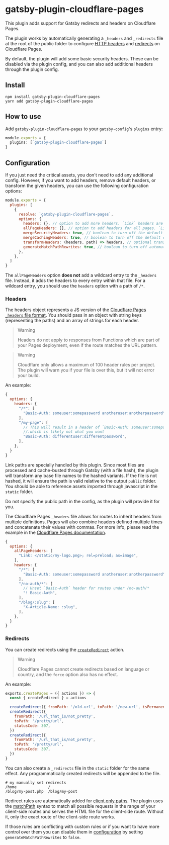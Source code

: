 # gatsby-plugin-cloudflare-pages

This plugin adds support for Gatsby redirects and headers on Cloudflare Pages.

The plugin works by automatically generating a `_headers` and `_redirects` file at the root of the public folder to
configure [HTTP headers](https://developers.cloudflare.com/pages/platform/headers/) and
[redirects](https://developers.cloudflare.com/pages/platform/redirects/) on Cloudflare Pages.

By default, the plugin will add some basic security headers. These can be disabled via the plugin config, and you can
also add additional headers through the plugin config.

## Install

```shell
npm install gatsby-plugin-cloudflare-pages
yarn add gatsby-plugin-cloudflare-pages
```

## How to use

Add `gatsby-plugin-cloudflare-pages` to your `gatsby-config`'s `plugins` entry:

```js:title=gatsby-config.ts
module.exports = {
  plugins: [`gatsby-plugin-cloudflare-pages`]
}
```

## Configuration

If you just need the critical assets, you don't need to add any additional config. However, if you want to add headers,
remove default headers, or transform the given headers, you can use the following configuration options:

```js:title=gatsby-config.js
module.exports = {
  plugins: [
    {
      resolve: `gatsby-plugin-cloudflare-pages`,
      options: {
        headers: {}, // option to add more headers. `Link` headers are transformed by the below criteria
        allPageHeaders: [], // option to add headers for all pages. `Link` headers are transformed by the below criteria
        mergeSecurityHeaders: true, // boolean to turn off the default security headers
        mergeCachingHeaders: true, // boolean to turn off the default caching headers
        transformHeaders: (headers, path) => headers, // optional transform for manipulating headers under each path (e.g.sorting), etc.
        generateMatchPathRewrites: true, // boolean to turn off automatic creation of redirect rules for client only paths
      },
    },
  ]
}
```

The `allPageHeaders` option **does not** add a wildcard entry to the `_headers` file. Instead, it adds the headers to every
entry within that file. For a wildcard entry, you should use the `headers` option with a path of `/*`.

### Headers

The headers object represents a JS version of the
[Cloudflare Pages `_headers` file format](https://developers.cloudflare.com/pages/platform/headers/). You should pass in
an object with string keys (representing the paths) and an array of strings for each header.

> Warning
>
> Headers do not apply to responses from Functions which are part of your Pages deployment, even if the route matches
> the URL pattern.

> Warning
>
> Cloudflare only allows a maximum of 100 header rules per project. The plugin will warn you if your file is over this,
> but it will not error your build.

An example:

```js
{
  options: {
    headers: {
      "/*": [
        "Basic-Auth: someuser:somepassword anotheruser:anotherpassword",
      ],
      "/my-page": [
        // This will result in a header of `Basic-Auth: someuser:somepassword anotheruser:anotherpassword, differentuser:differentpassword`
        //.which is likely not what you want
        "Basic-Auth: differentuser:differentpassword",
      ],
    },
  }
}
```

Link paths are specially handled by this plugin. Since most files are processed and cache-busted through Gatsby (with a
file hash), the plugin will transform any base file names to the hashed variants. If the file is not hashed, it will
ensure the path is valid relative to the output `public` folder. You should be able to reference assets imported through
javascript in the `static` folder.

Do not specify the public path in the config, as the plugin will provide it for you.

The Cloudflare Pages `_headers` file allows for routes to inherit headers from multiple definitions. Pages will also
combine headers defined multiple times and concatenate their values with commas. For more info, please read the example
in the [Cloudflare Pages documentation](https://developers.cloudflare.com/pages/platform/headers/).

```javascript
{
  options: {
    allPageHeaders: [
      "Link: </static/my-logo.png>; rel=preload; as=image",
    ],
    headers: {
      "/*": [
        "Basic-Auth: someuser:somepassword anotheruser:anotherpassword",
      ],
      "/no-auth/*": [
        // Unset `Basic-Auth` header for routes under /no-auth/*
        "! Basic-Auth",
      ],
      "/blog/:slug": [
        "X-Article-Name: :slug",
      ],
    },
  }
}
```

### Redirects

You can create redirects using the
[`createRedirect`](https://www.gatsbyjs.com/docs/reference/config-files/actions/#createRedirect) action.

> Warning
>
> Cloudflare Pages cannot create redirects based on language or country, and the `force` option also has no effect.

An example:

```js:title=gatsby-node.js
exports.createPages = ({ actions }) => {
  const { createRedirect } = actions

  createRedirect({ fromPath: '/old-url', toPath: '/new-url', isPermanent: true })
  createRedirect({
    fromPath: '/url_that_is/not_pretty',
    toPath: '/pretty/url',
    statusCode: 307,
  })
  createRedirect({
    fromPath: '/url_that_is/not_pretty',
    toPath: '/pretty/url',
    statusCode: 307,
  })
}
```

You can also create a `_redirects` file in the `static` folder for the same effect. Any programmatically created
redirects will be appended to the file.

```shell
# my manually set redirects
/home              /
/blog/my-post.php  /blog/my-post
```

Redirect rules are automatically added for
[client only paths](https://www.gatsbyjs.com/docs/how-to/routing/client-only-routes-and-user-authentication/). The
plugin uses the [matchPath](https://www.gatsbyjs.com/docs/gatsby-internals-terminology/#matchpath) syntax to match all
possible requests in the range of your client-side routes and serves the HTML file for the client-side route. Without
it, only the exact route of the client-side route works.

If those rules are conflicting with custom rules or if you want to have more control over them you can disable them in
[configuration](#configuration) by setting `generateMatchPathRewrites` to `false`.

